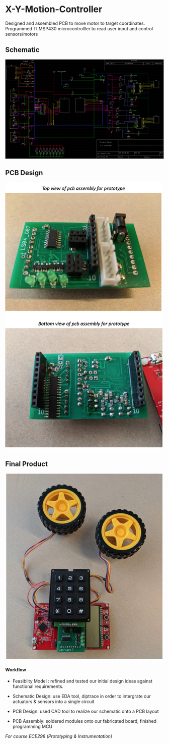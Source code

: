 # X-Y-Motion-Controller

 Designed and assembled PCB to move motor to target coordinates. Programmed TI MSP430 microcontrolller to read user input and control sensors/motors
 
 ## Schematic 
 <img src="Schematic.png" width="1000">
 
 ## PCB Design
 <img src="PCB.png" width="500">
 
 ## Final Product
 <img src="Final Product.png" width="500">
 
 
 #### Workflow 
 
 - Feasiblity Model : refined and tested our initial design ideas against functional requirements.
 
 - Schematic Design: use EDA tool, diptrace in order to intergrate our actuators & sensors into a single circuit
 - PCB Design: used CAD tool to realize our schematic onto a PCB layout
 - PCB Assembly: soldered modules onto our fabricated board, finished programming MCU 



*For course ECE298 (Prototyping & Instrumentation)*
